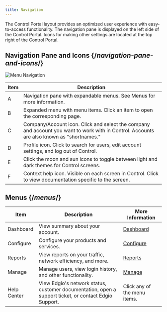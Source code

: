 ```yaml
---
title: Navigation
---
```

The Control Portal layout provides an optimized user experience with easy-to-access functionality. The navigation pane is displayed on the left side of the Control Portal. Icons for making other settings are located at the top right of the Control Portal.

## Navigation Pane and Icons {/*navigation-pane-and-icons*/}
![Menu Navigation](/images/delivery/control/menu-overview.png)

|Item|Description|
|--|--|
|A|	Navigation pane with expandable menus. See Menus for more information.|
|B	|Expanded menu with menu items. Click an item to open the corresponding page.|
|C	|Company/Account icon. Click and select the company and account you want to work with in Control. <Callout type="info">Accounts are also known as "shortnames."</Callout>|
|D	|Profile icon. Click to search for users, edit account settings, and log out of Control.|
|E	|Click the moon and sun icons to toggle between light and dark themes for Control screens.|
|F	|Context help icon. Visible on each screen in Control. Click to view documentation specific to the screen.|

## Menus {/*menus*/}

|Item|Description|More Information|
|--|--|--|
|Dashboard	|View summary about your account.	|[Dashboard](/delivery/control/dashboard)|
|Configure|Configure your products and services.|[Configure](/delivery/control/configure)|
|Reports|View reports on your traffic, network efficiency, and more.|[Reports](delivery/control/reports)|
|Manage	|Manage users, view login history, and other functionality.|[Manage](/delivery/control/manage)|
|Help Center	|View Edgio's network status, customer documentation, open a support ticket, or contact Edgio Support.| Click any of the menu items.|
